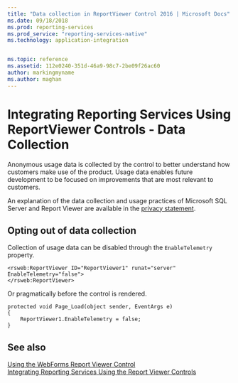```yaml
---
title: "Data collection in ReportViewer Control 2016 | Microsoft Docs"
ms.date: 09/18/2018
ms.prod: reporting-services
ms.prod_service: "reporting-services-native"
ms.technology: application-integration


ms.topic: reference
ms.assetid: 112e0240-351d-46a9-98c7-2be09f26ac60
author: markingmyname
ms.author: maghan
---
```

# Integrating Reporting Services Using ReportViewer Controls - Data Collection

Anonymous usage data is collected by the control to better understand how customers make use of the product. Usage data enables future development to be focused on improvements that are most relevant to customers.

An explanation of the data collection and usage practices of Microsoft SQL Server and Report Viewer are available in the [privacy statement](https://go.microsoft.com/fwlink/?LinkID=868444).

## Opting out of data collection

Collection of usage data can be disabled through the ```EnableTelemetry``` property.

```
<rsweb:ReportViewer ID="ReportViewer1" runat="server" EnableTelemetry="false">
</rsweb:ReportViewer>
```

Or pragmatically before the control is rendered.
    
```
protected void Page_Load(object sender, EventArgs e)
{
    ReportViewer1.EnableTelemetry = false;
}
```
## See also

[Using the WebForms Report Viewer Control](../../reporting-services/application-integration/using-the-webforms-reportviewer-control.md)  
[Integrating Reporting Services Using the Report Viewer Controls](../../reporting-services/application-integration/integrating-reporting-services-using-reportviewer-controls.md) 



